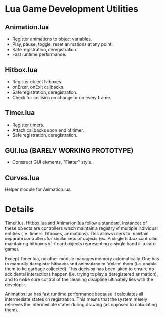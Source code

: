 # Lua Game Development Utilities

## Animation.lua
- Register animations to object variables.
- Play, pause, toggle, reset animations at any point. 
- Safe registration, deregistration.
- Fast runtime performance.

## Hitbox.lua
- Register object hitboxes. 
- onEnter, onExit callbacks.
- Safe registration, deregistration.
- Check for collision on change or on every frame.

## Timer.lua
- Register timers.
- Attach callbacks upon end of timer.
- Safe registration, deregistration.

## GUI.lua (BARELY WORKING PROTOTYPE)
- Construct GUI elements, "Flutter" style.

## Curves.lua
Helper module for Animation.lua.

# Details

Timer.lua, Hitbox.lua and Animation.lua follow a standard. Instances of these objects are controllers which maintain a registry of multiple individual entities (i.e. timers, hitboxes, animations). This allows users to maintain separate controllers for similar sets of objects (ex. A single hitbox controller maintaining hitboxes of 7 card objects representing a single hand in a card game).

Except Timer.lua, no other module manages memory automatically. One has to manually deregister hitboxes and animations to 'delete' them (i.e. enable them to be garbage collected). This decision has been taken to ensure no accidental interactions happen (i.e. trying to play a deregistered animation), and to make sure control of the cleaning discipline ultimately lies with the developer.

Animation.lua has fast runtime performance because it calculates all intermediate states on registration. This means that the system merely retrieves the intermediate states during drawing (as opposed to calculating them).

<!-- # Barebones Demonstration

 ```lua
smallBox = createSmallBox{ -- demo box
    x=100, 
    y = 100, 
    width = 100, 
    height = 100, 
    onEnter = function(self) message = 'Entered!' end,
    onExit = function(self) message = 'Exited!' end,
  }

 a:register { -- animation controller
    id = 1,
    duration = 0.6, -- seconds
    curve = Curves.easeIn,
    reversible = true,
    continuous = true,
    tweener = {object=smallBox, index='x', initial=100, final=200},
  }

  t:register { -- timer controller
    id = 1, 
    duration = 2, -- seconds
    callback = function() a:toggle(1) end,
    periodic = true
  }

  h:register{ -- hitbox controller
    id = 1,
    object = smallBox
  }
  ```

![animation_timer_hitbox.gif](https://s5.gifyu.com/images/ath.gif "Animation Timer Hitbox Demo")

```lua
gui:construct('casual box', {x = love.graphics.getWidth() / 2, y = love.graphics.getHeight() / 2}, {
    base = GUI.Base.RECTANGLE,
    width = 100,
    height = 100,
    draggable = true,
    onDragBegin = function () message = 'Drag begun!' end,
    onDragEnd = function() message = 'Drag ended!' end,
    child = {
        base = GUI.Base.RECTANGLE,
        width = 50,
        height = 50,
        alignment = GUI.Alignment.TOP_RIGHT,
        alignmentOptions = {top = 50, right = 50},
        child = {
        base = GUI.Base.RECTANGLE,
        width = 25,
        height = 25,
        }
    }
})
```
![gui.gif](https://s5.gifyu.com/images/GUI.gif "GUI Demo") -->
